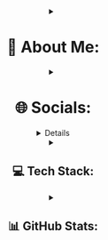 <div align="center">
  <details close align="center">
    <summary><h1>💫 About Me:</h1></summary>
    <p>
      🔭 I’m currently working on <strong>Small and big projects</strong><br>
      👯 I’m looking to collaborate on <strong>More projects and help others</strong><br>
      👨‍💻 All of my projects are available at <strong><a href="https://github.com/uchihaitachi5099?tab=repositories">GitHub</a></strong><br>
      📫 How to reach me: Discord: uchihaitachi5099
    </p>
  </details>

  <details close align="center">
    <summary><h1>🌐 Socials:</h1></summary>
    <div>
      <a href="https://discord.gg/7pQskbnqeG" style="pointer-events: none;">
        <img src="https://img.shields.io/badge/Discord-%237289DA.svg?logo=discord&logoColor=white&style=for-the-badge&color=2C2C2C" alt="Discord">
      </a>
      <a href="https://instagram.com/uchiha_itachi_5099" style="pointer-events: none;">
        <img src="https://img.shields.io/badge/Instagram-%23E4405F.svg?logo=Instagram&logoColor=white&style=for-the-badge&color=2C2C2C" alt="Instagram">
      </a>
    </div>
  </details>
<details close align="center">
<sumary><h1>😄Fun</h1></sumary>
      <h3>💡 Quotes<h3>
          <p>The more errors you have the less you will have.</p>

</details>
  <details close align="center">
    <summary><h2>💻 Tech Stack:</h2></summary>
    <div>
      <img src="https://img.shields.io/badge/html5-%23E34F26.svg?style=for-the-badge&logo=html5&logoColor=black&color=E34F26" alt="HTML5">
      <img src="https://img.shields.io/badge/css3-%231572B6.svg?style=for-the-badge&logo=css3&logoColor=black&color=1572B6" alt="CSS3">
      <img src= "https://img.shields.io/badge/JavaScript-%23323330.svg?style=for-the-badge&logo=javascript&logoColor=black&color=F7DF1E" alt=js>
      <img src="https://img.shields.io/badge/node.js-6DA55F?style=for-the-badge&logo=node.js&logoColor=black&color=6DA55F" alt="NodeJS">
      <img src="https://img.shields.io/badge/mysql-4479A1.svg?style=for-the-badge&logo=mysql&logoColor=white&color=4479A1" alt="MySQL">
      <img src="https://img.shields.io/badge/git-%23F05033.svg?style=for-the-badge&logo=git&logoColor=black&color=F05033" alt="Git">
    </div>
  </details>

  <details close align="center">
    <summary><h2>📊 GitHub Stats:</h2></summary>
    <div>
      <img src="https://github-readme-stats.vercel.app/api?username=uchihaitachi5099&theme=vue-dark&hide_border=true&include_all_commits=true&count_private=true" alt="GitHub Stats"><br/>
      <img src="https://github-readme-streak-stats.herokuapp.com/?user=uchihaitachi5099&theme=vue-dark&hide_border=true" alt="GitHub Streak Stats"><br/>
      <img src="https://github-readme-stats.vercel.app/api/top-langs/?username=uchihaitachi5099&theme=vue-dark&hide_border=true&layout=compact&langs_count=8" alt="Top Languages">
       <a href="https://visitcount.itsvg.in/api?id=uchihaitachi5099&icon=0&color=12" style="pointer-events: none;">
      <img src="https://visitcount.itsvg.in/api?id=uchihaitachi5099&icon=0&color=12" alt="Visitors">
    </div>
  </details>



  <div align="center">

  </div>
</div>
